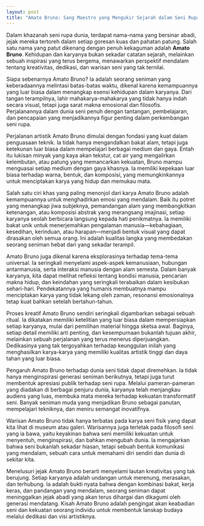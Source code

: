 ```yaml
---
layout: post
title: "Amato Bruno: Sang Maestro yang Mengukir Sejarah dalam Seni Rupa"
---
```


Dalam khazanah seni rupa dunia, terdapat nama-nama yang bersinar abadi, jejak mereka tertoreh dalam setiap goresan kuas dan pahatan patung. Salah satu nama yang patut dikenang dengan penuh kekaguman adalah **Amato Bruno**. Kehidupan dan karyanya bukan sekadar catatan sejarah, melainkan sebuah inspirasi yang terus bergema, menawarkan perspektif mendalam tentang kreativitas, dedikasi, dan warisan seni yang tak ternilai.

Siapa sebenarnya Amato Bruno? Ia adalah seorang seniman yang keberadaannya melintasi batas-batas waktu, dikenal karena kemampuannya yang luar biasa dalam menangkap esensi kehidupan dalam karyanya. Dari tangan terampilnya, lahir mahakarya-mahakarya yang tidak hanya indah secara visual, tetapi juga sarat makna emosional dan filosofis. Perjalanannya dalam dunia seni penuh dengan tantangan, pembelajaran, dan pencapaian yang menjadikannya figur penting dalam perkembangan seni rupa.

Perjalanan artistik Amato Bruno dimulai dengan fondasi yang kuat dalam penguasaan teknik. Ia tidak hanya mengandalkan bakat alam, tetapi juga ketekunan luar biasa dalam mempelajari berbagai medium dan gaya. Entah itu lukisan minyak yang kaya akan tekstur, cat air yang mengalirkan kelembutan, atau patung yang memancarkan kekuatan, Bruno mampu menguasai setiap medium dengan gaya khasnya. Ia memiliki kepekaan luar biasa terhadap warna, bentuk, dan komposisi, yang memungkinkannya untuk menciptakan karya yang hidup dan memukau mata.

Salah satu ciri khas yang paling menonjol dari karya Amato Bruno adalah kemampuannya untuk menghadirkan emosi yang mendalam. Baik itu potret yang menangkap jiwa subjeknya, pemandangan alam yang membangkitkan ketenangan, atau komposisi abstrak yang merangsang imajinasi, setiap karyanya seolah berbicara langsung kepada hati penikmatnya. Ia memiliki bakat unik untuk menerjemahkan pengalaman manusia—kebahagiaan, kesedihan, kerinduan, atau harapan—menjadi bentuk visual yang dapat dirasakan oleh semua orang. Ini adalah kualitas langka yang membedakan seorang seniman hebat dari yang sekadar terampil.

Amato Bruno juga dikenal karena eksplorasinya terhadap tema-tema universal. Ia seringkali menyelami aspek-aspek kemanusiaan, hubungan antarmanusia, serta interaksi manusia dengan alam semesta. Dalam banyak karyanya, kita dapat melihat refleksi tentang kondisi manusia, pencarian makna hidup, dan keindahan yang seringkali terabaikan dalam kesibukan sehari-hari. Pendekatannya yang humanis membuatnya mampu menciptakan karya yang tidak lekang oleh zaman, resonansi emosionalnya tetap kuat bahkan setelah bertahun-tahun.

Proses kreatif Amato Bruno sendiri seringkali digambarkan sebagai sebuah ritual. Ia dikatakan memiliki ketelitian yang luar biasa dalam mempersiapkan setiap karyanya, mulai dari pemilihan material hingga sketsa awal. Baginya, setiap detail memiliki arti penting, dan kesempurnaan bukanlah tujuan akhir, melainkan sebuah perjalanan yang terus menerus diperjuangkan. Dedikasinya yang tak tergoyahkan terhadap keunggulan inilah yang menghasilkan karya-karya yang memiliki kualitas artistik tinggi dan daya tahan yang luar biasa.

Pengaruh Amato Bruno terhadap dunia seni tidak dapat diremehkan. Ia tidak hanya menginspirasi generasi seniman berikutnya, tetapi juga turut membentuk apresiasi publik terhadap seni rupa. Melalui pameran-pameran yang diadakan di berbagai penjuru dunia, karyanya telah menjangkau audiens yang luas, membuka mata mereka terhadap kekuatan transformatif seni. Banyak seniman muda yang menjadikan Bruno sebagai panutan, mempelajari tekniknya, dan meniru semangat inovatifnya.

Warisan Amato Bruno tidak hanya terbatas pada karya seni fisik yang dapat kita lihat di museum atau galeri. Warisannya juga terletak pada filosofi seni yang ia bawa, yaitu keyakinan bahwa seni memiliki kekuatan untuk menyentuh, menginspirasi, dan bahkan mengubah dunia. Ia mengajarkan bahwa seni bukanlah sekadar hiasan, tetapi sebuah bentuk komunikasi yang mendalam, sebuah cara untuk memahami diri sendiri dan dunia di sekitar kita.

Menelusuri jejak Amato Bruno berarti menyelami lautan kreativitas yang tak berujung. Setiap karyanya adalah undangan untuk merenung, merasakan, dan terhubung. Ia adalah bukti nyata bahwa dengan kombinasi bakat, kerja keras, dan pandangan yang mendalam, seorang seniman dapat meninggalkan jejak abadi yang akan terus dihargai dan dikagumi oleh generasi mendatang. Kisah Amato Bruno adalah pengingat akan keabadian seni dan kekuatan seorang individu untuk membentuk lanskap budaya melalui dedikasi dan visi artistiknya.
